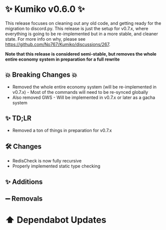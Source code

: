 # ✨ Kumiko v0.6.0 ✨

This release focuses on cleaning out any old code, and getting ready for the migration to discord.py. This release is just the setup for v0.7.x, where everything is going to be re-implemented but in a more stable, and cleaner state. For more info on why, please see https://github.com/No767/Kumiko/discussions/267.

**Note that this release is considered semi-stable, but removes the whole entire economy system in preparation for a full rewrite**

## :boom: Breaking Changes :boom:

- Removed the whole entire economy system (will be re-implemented in v0.7.x) - Most of the commands will need to be re-synced globally
- Also removed GWS - Will be implemented in v0.7.x or later as a gacha system
## ✨ TD;LR

- Removed a ton of things in preparation for v0.7.x

## 🛠️ Changes
- RedisCheck is now fully recursive
- Properly implemented static type checking


## ✨ Additions



## ➖ Removals


# ⬆️ Dependabot Updates
